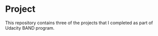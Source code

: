 # Project
This repository contains three of the projects that I completed as part of Udacity BAND program.